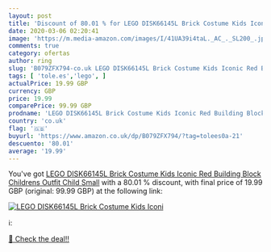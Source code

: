 ```yaml
---
layout: post
title: 'Discount of 80.01 % for LEGO DISK66145L Brick Costume Kids Iconi'
date: 2020-03-06 02:20:41
image: 'https://m.media-amazon.com/images/I/41UA39i4taL._AC_._SL200_.jpg'
comments: true
category: ofertas
author: ring
slug: 'B079ZFX794-co.uk LEGO DISK66145L Brick Costume Kids Iconic Red Building...'
tags: [ 'tole.es','lego', ]
actualPrice: 19.99 GBP
currency: GBP
price: 19.99
comparePrice: 99.99 GBP
prodname: 'LEGO DISK66145L Brick Costume Kids Iconic Red Building Block Childrens Outfit  Child  Small'
country: 'co.uk'
flag: '🇬🇧'
buyurl: 'https://www.amazon.co.uk/dp/B079ZFX794/?tag=tolees0a-21'
descuento: '80.01'
average: '19.99'
---
```


You've got [LEGO DISK66145L Brick Costume Kids Iconic Red Building Block Childrens Outfit  Child  Small](https://www.amazon.co.uk/dp/B079ZFX794/?tag=tolees0a-21) with a  80.01 % discount, with final price of 19.99 GBP (original: 99.99 GBP) at the following link:

[![LEGO DISK66145L Brick Costume Kids Iconi](https://m.media-amazon.com/images/I/41UA39i4taL._AC_._SL200_.jpg)](https://www.amazon.co.uk/dp/B079ZFX794/?tag=tolees0a-21)

ℹ️:


[🛒 Check the deal!!](https://www.amazon.co.uk/dp/B079ZFX794/?tag=tolees0a-21)

